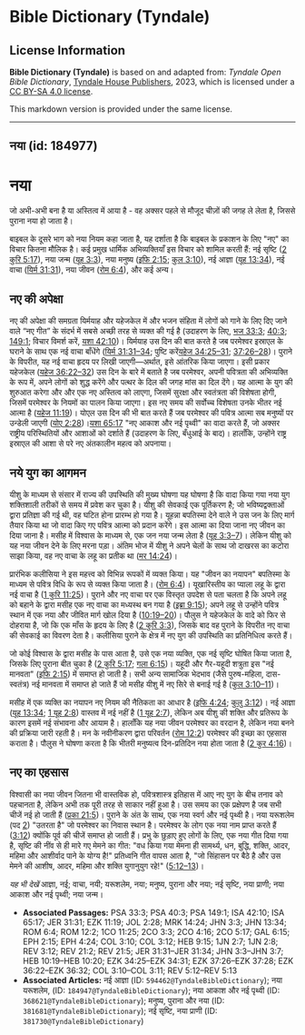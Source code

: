 # Bible Dictionary (Tyndale)

## License Information

**Bible Dictionary (Tyndale)** is based on and adapted from: _Tyndale Open Bible Dictionary_, [Tyndale House Publishers](https://tyndaleopenresources.com/), 2023, which is licensed under a [CC BY-SA 4.0 license](https://creativecommons.org/licenses/by-sa/4.0/legalcode.en).

This markdown version is provided under the same license.



--------------------------------

## नया (id: 184977)

नया
===

जो अभी\-अभी बना है या अस्तित्व में आया है \- वह अक्सर पहले से मौजूद चीज़ों की जगह ले लेता है, जिससे पुराना नया हो जाता है।

बाइबल के दूसरे भाग को नया नियम कहा जाता है, यह दर्शाता है कि बाइबल के प्रकाशन के लिए "नए" का विचार कितना मौलिक है। कई प्रमुख धार्मिक अभिव्यक्तियाँ इस विचार को शामिल करती हैं: नई सृष्टि ([2 कुरि 5:17](https://ref.ly/2Cor5:17)), नया जन्म ([यूह 3:3](https://ref.ly/John3:3)), नया मनुष्य ([इफि 2:15](https://ref.ly/Eph2:15); [कुल 3:10](https://ref.ly/Col3:10)), नई आज्ञा ([यूह 13:34](https://ref.ly/John13:34)), नई वाचा ([यिर्म 31:31](https://ref.ly/Jer31:31)), नया जीवन ([रोम 6:4](https://ref.ly/Rom6:4)), और कई अन्य।

नए की अपेक्षा
-------------

नए की अपेक्षा की समग्रता यिर्मयाह और यहेजकेल में और भजन संहिता में लोगों को गाने के लिए दिए जाने वाले “नए गीत” के संदर्भ में सबसे अच्छी तरह से व्यक्त की गई है (उदाहरण के लिए, [भज 33:3](https://ref.ly/Ps33:3); [40:3](https://ref.ly/Ps40:3); [149:1](https://ref.ly/Ps149:1); विचार विमर्श करें, [यशा 42:10](https://ref.ly/Isa42:10))। यिर्मयाह उस दिन की बात करते है जब परमेश्वर इस्राएल के घराने के साथ एक नई वाचा बाँधेंगे ([यिर्म 31:31–34](https://ref.ly/Jer31:31-Jer31:34); पुष्टि करें[यहेज 34:25–31](https://ref.ly/Ezek34:25-Ezek34:31); [37:26–28](https://ref.ly/Ezek37:26-Ezek37:28))। पुराने के विपरीत, यह नई वाचा हृदय पर लिखी जाएगी—अर्थात, इसे आंतरिक किया जाएगा। इसी प्रकार यहेजकेल ([यहेज 36:22–32](https://ref.ly/Ezek36:22-Ezek36:32)) उस दिन के बारे में बताते है जब परमेश्वर, अपनी पवित्रता की अभिव्यक्ति के रूप में, अपने लोगों को शुद्ध करेंगे और पत्थर के दिल की जगह मांस का दिल देंगे। यह आत्मा के युग की शुरुआत करेगा और और एक नए अस्तित्व को लाएगा, जिसमें सुरक्षा और स्वतंत्रता की विशेषता होगी, जिसमें परमेश्वर के नियमों का पालन किया जाएगा। इस नए समय की सर्वोच्च विशेषता उनके भीतर नई आत्मा है ([यहेज 11:19](https://ref.ly/Ezek11:19))। योएल उस दिन की भी बात करते हैं जब परमेश्वर की पवित्र आत्मा सब मनुष्यों पर उन्डेली जाएगी ([योए 2:28](https://ref.ly/Joel2:28))।[यशा 65:17](https://ref.ly/Isa65:17) "नए आकाश और नई पृथ्वी" का वादा करते हैं, जो अक्सर राष्ट्रीय परिस्थितियों और आशाओं को दर्शाते हैं (उदाहरण के लिए, बँधुआई के बाद)। हालाँकि, उन्होंने राष्ट्र इस्राएल की आशा से परे नए अंतकालीन महत्व को अपनाया। 

नये युग का आगमन
---------------

यीशु के माध्यम से संसार में राज्य की उपस्थिति की मुख्य घोषणा यह घोषणा है कि वादा किया गया नया युग शक्तिशाली तरीकों से समय में प्रवेश कर चुका है। यीशु की सेवकाई एक पूर्तिकरण है; जो भविष्यद्वक्ताओं द्वारा प्रतिज्ञा की गई थी, वह घटित होना प्रारम्भ हो गया है। यूहन्ना बपतिस्मा देने वाले ने उस जन के लिए मार्ग तैयार किया था जो वादा किए गए पवित्र आत्मा को प्रदान करेंगे। इस आत्मा का दिया जाना नए जीवन का दिया जाना है। मसीह में विश्वास के माध्यम से, एक जन नया जन्म लेता है ([यूह 3:3–7](https://ref.ly/John3:3-John3:7))। लेकिन यीशु को यह नया जीवन देने के लिए मरना पड़ा। अंतिम भोज में यीशु ने अपने चेलों के साथ जो दाखरस का कटोरा साझा किया, वह नए वाचा के लहू का प्रतीक था ([मर 14:24](https://ref.ly/Mark14:24))।

प्रारंभिक कलीसिया ने इस महत्त्व को विभिन्न रूपकों में व्यक्त किया। यह "जीवन का नयापन" बपतिस्मा के माध्यम से पवित्र विधि के रूप से व्यक्त किया जाता है। ([रोम 6:4](https://ref.ly/Rom6:4))। यूखारिस्तीय का प्याला लहू के द्वारा नई वाचा है ([1 कुरि 11:25](https://ref.ly/1Cor11:25))। पुराने और नए वाचा पर एक विस्तृत उपदेश से पता चलता है कि अपने लहू को बहाने के द्वारा मसीह एक नए वाचा का मध्यस्थ बन गया है ([इब्रा 9:15](https://ref.ly/Heb9:15)); अपने लहू से उन्होंने पवित्र स्थान में एक नया और जीवित मार्ग खोल दिया है ([10:19–20](https://ref.ly/Heb10:19-Heb10:20))। पौलुस ने यहेजकेल के वादे को फिर से दोहराया है, जो कि एक माँस के हृदय के लिए है ([2 कुरि 3:3](https://ref.ly/2Cor3:3)), जिसके बाद वह पुराने के विपरीत नए वाचा की सेवकाई का विवरण देता है। कलीसिया पुराने के क्षेत्र में नए युग की उपस्थिति का प्रतिनिधित्व करते हैं।

जो कोई विश्वास के द्वारा मसीह के पास आता है, उसे एक नया व्यक्ति, एक नई सृष्टि घोषित किया जाता है, जिसके लिए पुराना बीत चुका है ([2 कुरि 5:17](https://ref.ly/2Cor5:17); [गला 6:15](https://ref.ly/Gal6:15))। यहूदी और गैर\-यहूदी शत्रुता इस "नई मानवता" ([इफि 2:15](https://ref.ly/Eph2:15)) में समाप्त हो जाती है। सभी अन्य सामाजिक भेदभाव (जैसे पुरुष\-महिला, दास\-स्वतंत्र) नई मानवता में समाप्त हो जाते हैं जो मसीह यीशु में नए सिरे से बनाई गई है ([कुल 3:10–11](https://ref.ly/Col3:10-Col3:11))।

मसीह में एक व्यक्ति का नयापन नए नियम की नैतिकता का आधार है ([इफि 4:24](https://ref.ly/Eph4:24); [कुलु 3:12](https://ref.ly/Col3:12))। नई आज्ञा ([यूह 13:34](https://ref.ly/John13:34); [1 यूह 2:8](https://ref.ly/1John2:8)) वास्तव में नई नहीं है ([1 यूह 2:7](https://ref.ly/1John2:7)), लेकिन अब यीशु की शक्ति और प्रतिरूप के कारण इसमें नई संभावना और आयाम है। हालाँकि यह नया जीवन परमेश्वर का वरदान है, लेकिन नया बनने की प्रक्रिया जारी रहती है। मन के नवीनीकरण द्वारा परिवर्तन ([रोम 12:2](https://ref.ly/Rom12:2)) परमेश्वर की इच्छा का एहसास कराता है। पौलुस ने घोषणा करता है कि भीतरी मनुष्यत्व दिन\-प्रतिदिन नया होता जाता है ([2 कुर 4:16](https://ref.ly/2Cor4:16))।

नए का एहसास
-----------

विश्वासी का नया जीवन जितना भी वास्तविक हो, पवित्रशास्त्र इतिहास में आए नए युग के बीच तनाव को पहचानता है, लेकिन अभी तक पूरी तरह से साकार नहीं हुआ है। उस समय का एक प्रक्षेपण है जब सभी चीजें नई हो जाती हैं ([प्रका 21:5](https://ref.ly/Rev21:5))। पुराने के अंत के साथ, एक नया स्वर्ग और नई पृथ्वी है। नया यरूशलेम (पद [2](https://ref.ly/Rev21:2)) "उतरता है" जो परमेश्वर का निवास स्थान है। परमेश्वर के लोग एक नया नाम प्राप्त करते हैं ([3:12](https://ref.ly/Rev3:12)) क्योंकि पूर्व की चीजें समाप्त हो जाती हैं। प्रभु के छुड़ाए हुए लोगों के लिए, एक नया गीत दिया गया है, सृष्टि की नींव से ही मारे गए मेमने का गीत: "वध किया गया मेमना ही सामर्थ्य, धन, बुद्धि, शक्ति, आदर, महिमा और आशीर्वाद पाने के योग्य है!" प्रतिध्वनि गीत वापस आता है, "जो सिंहासन पर बैठे है और उस मेमने की आशीष, आदर, महिमा और शक्ति युगानुयुग रहे!" ([5:12–13](https://ref.ly/Rev5:12-Rev5:13))।

*यह भी देखें* आज्ञा, नई; वाचा, नयी; यरूशलेम, नया; मनुष्य, पुराना और नया; नई सृष्टि, नया प्राणी; नया आकाश और नई पृथ्वी; नया जन्म।

* **Associated Passages:** PSA 33:3; PSA 40:3; PSA 149:1; ISA 42:10; ISA 65:17; JER 31:31; EZK 11:19; JOL 2:28; MRK 14:24; JHN 3:3; JHN 13:34; ROM 6:4; ROM 12:2; 1CO 11:25; 2CO 3:3; 2CO 4:16; 2CO 5:17; GAL 6:15; EPH 2:15; EPH 4:24; COL 3:10; COL 3:12; HEB 9:15; 1JN 2:7; 1JN 2:8; REV 3:12; REV 21:2; REV 21:5; JER 31:31–JER 31:34; JHN 3:3–JHN 3:7; HEB 10:19–HEB 10:20; EZK 34:25–EZK 34:31; EZK 37:26–EZK 37:28; EZK 36:22–EZK 36:32; COL 3:10–COL 3:11; REV 5:12–REV 5:13
* **Associated Articles:** नई आज्ञा (ID: `594462@TyndaleBibleDictionary`); नया यरूशलेम, (ID: `184947@TyndaleBibleDictionary`); नया आकाश और नई पृथ्वी (ID: `368621@TyndaleBibleDictionary`); मनुष्य, पुराना और नया (ID: `381681@TyndaleBibleDictionary`); नई सृष्टि, नया प्राणी (ID: `381730@TyndaleBibleDictionary`)

